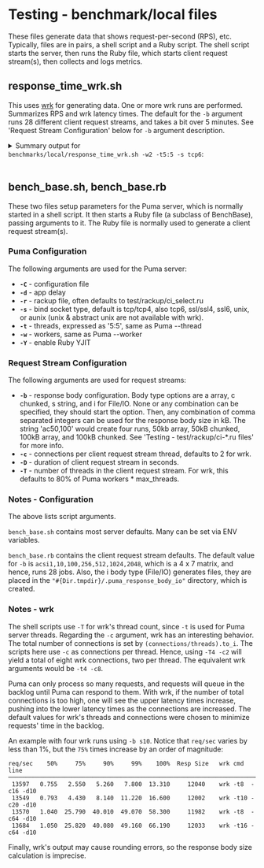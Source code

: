 # Testing - benchmark/local files

These files generate data that shows request-per-second (RPS), etc. Typically, files are in 
pairs, a shell script and a Ruby script. The shell script starts the server, then runs the 
Ruby file, which starts client request stream(s), then collects and logs metrics.

## response_time_wrk.sh

This uses [wrk] for generating data. One or more wrk runs are performed. Summarizes RPS and 
wrk latency times. The default for the `-b` argument runs 28 different client request streams, 
and takes a bit over 5 minutes.  See 'Request Stream Configuration' below for `-b` argument
description.

<details>
  <summary>Summary output for<br/><code>benchmarks/local/response_time_wrk.sh -w2 -t5:5 -s tcp6</code>:</summary>

```
Type   req/sec    50%     75%     90%     99%    100%  Resp Size
─────────────────────────────────────────────────────────────────    1kB
array   13710    0.74    2.52    5.23    7.76   37.45      1024
chunk   13502    0.76    2.55    5.28    7.84   11.23      1042
string  13794    0.74    2.51    5.20    7.75   14.07      1024
io       9615    1.16    3.45    7.13   10.57   15.75      1024
─────────────────────────────────────────────────────────────────   10kB
array   13458    0.76    2.57    5.31    7.93   13.94     10239
chunk   13066    0.78    2.64    5.46    8.18   38.48     10320
string  13500    0.76    2.55    5.29    7.88   11.42     10240
io       9293    1.18    3.59    7.39   10.94   16.99     10240
─────────────────────────────────────────────────────────────────  100kB
array   11315    0.96    3.06    6.33    9.49   17.69    102424
chunk    9916    1.10    3.48    7.20   10.73   15.14    103075
string  10948    1.00    3.17    6.57    9.83   17.88    102378
io       8901    1.21    3.72    7.48   11.27   59.98    102407
─────────────────────────────────────────────────────────────────  256kB
array    9217    1.15    3.82    7.88   11.74   17.12    262212
chunk    7339    1.45    4.76    9.81   14.63   22.70    264007
string   8574    1.19    3.81    7.73   11.21   15.80    262147
io       8911    1.19    3.80    7.55   15.25   60.01    262183
─────────────────────────────────────────────────────────────────  512kB
array    6951    1.49    5.03   10.28   15.90   25.08    524378
chunk    5234    2.03    6.56   13.57   20.46   32.15    527862
string   6438    1.55    5.04   10.12   16.28   72.87    524275
io       8533    1.15    4.62    8.79   48.15   70.51    524327
───────────────────────────────────────────────────────────────── 1024kB
array    4122    1.80   15.59   41.87   67.79  121.00   1048565
chunk    3158    2.82   15.22   31.00   71.39   99.90   1055654
string   4710    2.24    6.66   13.65   20.38   70.44   1048575
io       8355    1.23    3.95    7.94   14.08   68.54   1048498
───────────────────────────────────────────────────────────────── 2048kB
array    2454    4.12   14.02   27.70   43.48   88.89   2097415
chunk    1743    6.26   17.65   36.98   55.78   92.10   2111358
string   2479    4.38   12.52   25.65   38.44   95.62   2097502
io       8264    1.25    3.83    7.76   11.73   65.69   2097090

Body    ────────── req/sec ──────────   ─────── req 50% times ───────
 KB     array   chunk  string      io   array   chunk  string      io
1       13710   13502   13794    9615   0.745   0.757   0.741   1.160
10      13458   13066   13500    9293   0.760   0.784   0.759   1.180
100     11315    9916   10948    8901   0.960   1.100   1.000   1.210
256      9217    7339    8574    8911   1.150   1.450   1.190   1.190
512      6951    5234    6438    8533   1.490   2.030   1.550   1.150
1024     4122    3158    4710    8355   1.800   2.820   2.240   1.230
2048     2454    1743    2479    8264   4.120   6.260   4.380   1.250
─────────────────────────────────────────────────────────────────────
wrk -t8 -c16 -d10s
benchmarks/local/response_time_wrk.sh -w2 -t5:5 -s tcp6 -Y
Server cluster mode -w2 -t5:5, bind: tcp6
Puma repo branch 00-response-refactor
ruby 3.2.0dev (2022-06-14T01:21:55Z master 048f14221c) +YJIT [x86_64-linux]

[2136] - Gracefully shutting down workers...
[2136] === puma shutdown: 2022-06-13 21:16:13 -0500 ===
[2136] - Goodbye!

 5:15 Total Time
```
</details><br/>

## bench_base.sh, bench_base.rb

These two files setup parameters for the Puma server, which is normally started in a shell 
script. It then starts a Ruby file (a subclass of BenchBase), passing arguments to it. The 
Ruby file is normally used to generate a client request stream(s).

### Puma Configuration

The following arguments are used for the Puma server:

* **`-C`** - configuration file
* **`-d`** - app delay
* **`-r`** - rackup file, often defaults to test/rackup/ci_select.ru
* **`-s`** - bind socket type, default is tcp/tcp4, also tcp6, ssl/ssl4, ssl6, unix, or aunix
  (unix & abstract unix are not available with wrk).
* **`-t`** - threads, expressed as '5:5', same as Puma --thread
* **`-w`** - workers, same as Puma --worker
* **`-Y`** - enable Ruby YJIT

### Request Stream Configuration

The following arguments are used for request streams:

* **`-b`** - response body configuration. Body type options are a array, c chunked, s string,
  and i for File/IO. None or any combination can be specified, they should start the option.
  Then, any combination of comma separated integers can be used for the response body size
  in kB. The string 'ac50,100' would create four runs, 50kb array, 50kB chunked, 100kB array,
  and 100kB chunked. See 'Testing - test/rackup/ci-*.ru files' for more info.
* **`-c`** - connections per client request stream thread, defaults to 2 for wrk.
* **`-D`** - duration of client request stream in seconds.
* **`-T`** - number of threads in the client request stream. For wrk, this defaults to
  80% of Puma workers * max_threads.

### Notes - Configuration

The above lists script arguments.

`bench_base.sh` contains most server defaults. Many can be set via ENV variables.

`bench_base.rb` contains the client request stream defaults. The default value for
`-b` is `acsi1,10,100,256,512,1024,2048`, which is a 4 x 7 matrix, and hence, runs
28 jobs. Also, the i body type (File/IO) generates files, they are placed in the
`"#{Dir.tmpdir}/.puma_response_body_io"` directory, which is created.

### Notes - wrk

The shell scripts use `-T` for wrk's thread count, since `-t` is used for Puma
server threads.  Regarding the `-c` argument, wrk has an interesting behavior.
The total number of connections is set by `(connections/threads).to_i`. The scripts
here use `-c` as connections per thread.  Hence, using `-T4 -c2` will yield a total
of eight wrk connections, two per thread. The equivalent wrk arguments would be `-t4 -c8`.

Puma can only process so many requests, and requests will queue in the backlog
until Puma can respond to them. With wrk, if the number of total connections is
too high, one will see the upper latency times increase, pushing into the lower
latency times as the connections are increased. The default values for wrk's
threads and connections were chosen to minimize requests' time in the backlog.

An example with four wrk runs using `-b s10`.  Notice that `req/sec` varies by
less than 1%, but the `75%` times increase by an order of magnitude:
```
req/sec    50%     75%     90%     99%    100%  Resp Size   wrk cmd line
─────────────────────────────────────────────────────────────────────────────
 13597   0.755   2.550   5.260   7.800  13.310     12040    wrk -t8  -c16 -d10
 13549   0.793   4.430   8.140  11.220  16.600     12002    wrk -t10 -c20 -d10
 13570   1.040  25.790  40.010  49.070  58.300     11982    wrk -t8  -c64 -d10
 13684   1.050  25.820  40.080  49.160  66.190     12033    wrk -t16 -c64 -d10
```
Finally, wrk's output may cause rounding errors, so the response body size calculation is
imprecise.

[wrk]: <https://github.com/ioquatix/wrk>
